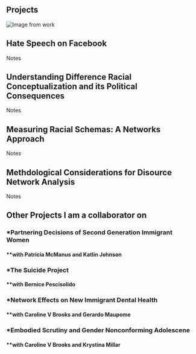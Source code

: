 Projects
---

![Image from work](https://hartmannbs.github.io/sociology/img/ideological_alignment.jpeg)

## Hate Speech on Facebook ##
Notes

## Understanding Difference Racial Conceptualization and its Political Consequences ##
Notes 

## Measuring Racial Schemas: A Networks Approach ##
Notes

## Methdological Considerations for Disource Network Analysis ##
Notes 

## Other Projects I am a collaborator on ##
### *Partnering Decisions of Second Generation Immigrant Women ###
#### **with Patricia McManus and Katlin Johnson ####
### *The Suicide Project ###
#### **with Bernice Pescisolido ####
### *Network Effects on New Immigrant Dental Health ###
#### **with Caroline V Brooks and Gerardo Maupome ####
### *Embodied Scrutiny and Gender Nonconforming Adolescene ###
#### **with Caroline V Brooks and Krystina Millar ####


